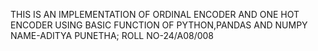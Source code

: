 THIS IS AN IMPLEMENTATION OF ORDINAL ENCODER AND ONE HOT ENCODER USING BASIC FUNCTION OF PYTHON,PANDAS AND NUMPY
NAME-ADITYA PUNETHA;
ROLL NO-24/A08/008

